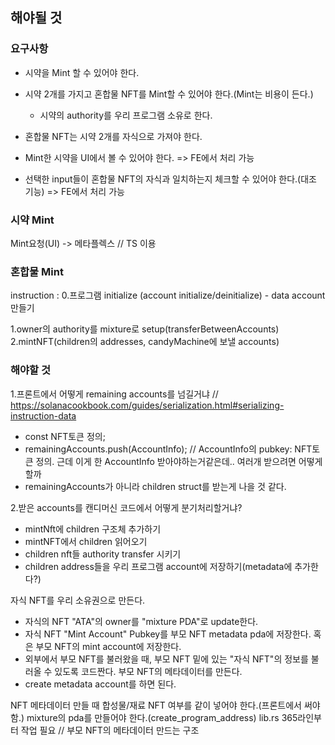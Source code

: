 ## 해야될 것

### 요구사항
- 시약을 Mint 할 수 있어야 한다.
- 시약 2개를 가지고 혼합물 NFT를 Mint할 수 있어야 한다.(Mint는 비용이 든다.)
    - 시약의 authority를 우리 프로그램 소유로 한다.
- 혼합물 NFT는 시약 2개를 자식으로 가져야 한다.

- Mint한 시약을 UI에서 볼 수 있어야 한다. => FE에서 처리 가능
- 선택한 input들이 혼합물 NFT의 자식과 일치하는지 체크할 수 있어야 한다.(대조 기능) => FE에서 처리 가능


### 시약 Mint
Mint요청(UI) -> 메타플렉스 // TS 이용
### 혼합물 Mint
instruction : 
  0.프로그램 initialize (account initialize/deinitialize)
    - data account 만들기

  1.owner의 authority를 mixture로 setup(transferBetweenAccounts)
  2.mintNFT(children의 addresses, candyMachine에 보낼 accounts)
  
### 해야할 것
1.프론트에서 어떻게 remaining accounts를 넘길거냐 // https://solanacookbook.com/guides/serialization.html#serializing-instruction-data
- const NFT토큰 정의;
- remainingAccounts.push(AccountInfo); // AccountInfo의 pubkey: NFT토큰 정의. 근데 이게 한 AccountInfo 받아야하는거같은데.. 여러개 받으려면 어떻게할까
- remainingAccounts가 아니라 children struct를 받는게 나을 것 같다.

2.받은 accounts를 캔디머신 코드에서 어떻게 분기처리할거냐?
- mintNft에 children 구조체 추가하기
- mintNFT에서 children 읽어오기
- children nft들 authority transfer 시키기
- children address들을 우리 프로그램 account에 저장하기(metadata에 추가한다?)

자식 NFT를 우리 소유권으로 만든다.
  - 자식의 NFT "ATA"의 owner를 "mixture PDA"로 update한다.
  - 자식 NFT "Mint Account" Pubkey를 부모 NFT metadata pda에 저장한다. 혹은 부모 NFT의 mint account에 저장한다.
  - 외부에서 부모 NFT를 불러왔을 때, 부모 NFT 밑에 있는 "자식 NFT"의 정보를 불러올 수 있도록 코드짠다.
부모 NFT의 메타데이터를 만든다.
  - create metadata account를 하면 된다.

NFT 메타데이터 만들 때 합성물/재료 NFT 여부를 같이 넣어야 한다.(프론트에서 써야함.)
mixture의 pda를 만들어야 한다.(create_program_address)
lib.rs 365라인부터 작업 필요 // 부모 NFT의 메타데이터 만드는 구조